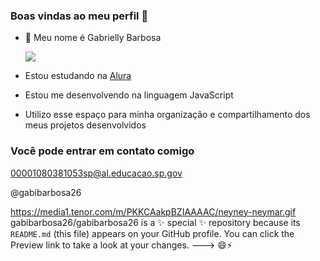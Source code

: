 ### Boas vindas ao meu perfil 💞️

- 👋 Meu nome é Gabrielly Barbosa

  ![](https://media1.tenor.com/m/PKKCAakpBZIAAAAC/neyney-neymar.gif)

  
-  Estou estudando na [Alura](https://www.alura.com.br)
-  Estou me desenvolvendo na linguagem JavaScript 
-  Utilizo esse espaço para minha organização e compartilhamento dos meus projetos desenvolvidos

### Você pode entrar em contato comigo

00001080381053sp@al.educacao.sp.gov 

@gabibarbosa26


https://media1.tenor.com/m/PKKCAakpBZIAAAAC/neyney-neymar.gif
gabibarbosa26/gabibarbosa26 is a ✨ special ✨ repository because its `README.md` (this file) appears on your GitHub profile.
You can click the Preview link to take a look at your changes.
--->
😄⚡
